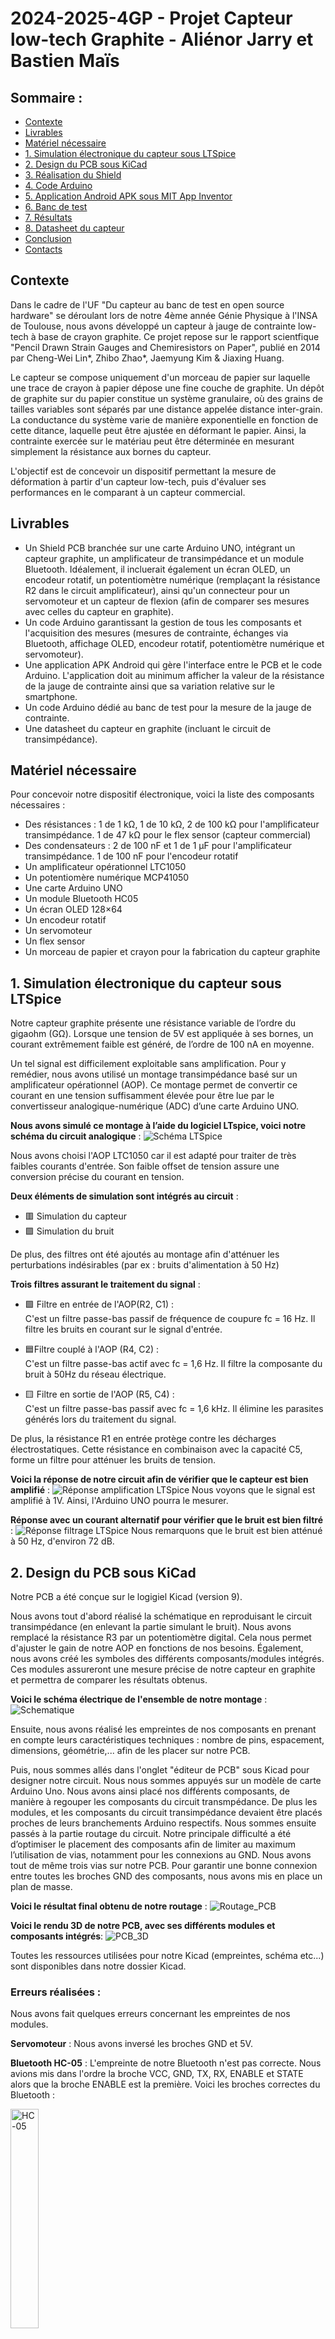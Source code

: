 # 2024-2025-4GP - Projet Capteur low-tech Graphite - Aliénor Jarry et Bastien Maïs

## Sommaire :
- [Contexte](#contexte)
- [Livrables](#livrables)
- [Matériel nécessaire](#matériel-nécessaire)
- [1. Simulation électronique du capteur sous LTSpice](#1-simulation-électronique-du-capteur-sous-ltspice)
- [2. Design du PCB sous KiCad](#2-design-du-pcb-sous-kicad)
- [3. Réalisation du Shield](#3-réalisation-du-shield)
- [4. Code Arduino](#4-code-arduino)
- [5. Application Android APK sous MIT App Inventor](#5-application-android-apk-sous-mit-app-inventor)
- [6. Banc de test](#6-banc-de-test)
- [7. Résultats](#7-résultats)
- [8. Datasheet du capteur](#8-datasheet-du-capteur)
- [Conclusion](#conclusion)
- [Contacts](#contacts)

## Contexte
Dans le cadre de l'UF "Du capteur au banc de test en open source hardware" se déroulant lors de notre 4ème année Génie Physique à l'INSA de Toulouse, nous avons développé un capteur à jauge de contrainte low-tech à base de crayon graphite. Ce projet repose sur le rapport scientfique "Pencil Drawn Strain Gauges and Chemiresistors on Paper", publié en 2014 par Cheng-Wei Lin*, Zhibo Zhao*, Jaemyung Kim & Jiaxing Huang.

Le capteur se compose uniquement d'un morceau de papier sur laquelle une trace de crayon à papier dépose une fine couche de graphite. Un dépôt de graphite sur du papier constitue un système granulaire, où des grains de tailles variables sont séparés par une distance appelée distance inter-grain. La conductance du système varie de manière exponentielle en fonction de cette ditance, laquelle peut être ajustée en déformant le papier. Ainsi, la contrainte exercée sur le matériau peut être déterminée en mesurant simplement la résistance aux bornes du capteur.

L'objectif est de concevoir un dispositif permettant la mesure de déformation à partir d'un capteur low-tech, puis d'évaluer ses performances en le comparant à un capteur commercial.

## Livrables
- Un Shield PCB branchée sur une carte Arduino UNO, intégrant un capteur graphite, un amplificateur de transimpédance et un module Bluetooth. Idéalement, il incluerait également un écran OLED, un encodeur rotatif, un potentiomètre numérique (remplaçant la résistance R2 dans le circuit amplificateur), ainsi qu'un connecteur pour un servomoteur et un capteur de flexion (afin de comparer ses mesures avec celles du capteur en graphite).
- Un code Arduino garantissant la gestion de tous les composants et l'acquisition des mesures (mesures de contrainte, échanges via Bluetooth, affichage OLED, encodeur rotatif, potentiomètre numérique et servomoteur).
- Une application APK Android qui gère l'interface entre le PCB et le code Arduino. L'application doit au minimum afficher la valeur de la résistance de la jauge de contrainte ainsi que sa variation relative sur le smartphone.
- Un code Arduino dédié au banc de test pour la mesure de la jauge de contrainte.
- Une datasheet du capteur en graphite (incluant le circuit de transimpédance).

## Matériel nécessaire
Pour concevoir notre dispositif électronique, voici la liste des composants nécessaires :
- Des résistances : 1 de 1 kΩ, 1 de 10 kΩ, 2 de 100 kΩ pour l'amplificateur transimpédance. 1 de 47 kΩ pour le flex sensor (capteur commercial)
- Des condensateurs : 2 de 100 nF et 1 de 1 μF pour l'amplificateur transimpédance. 1 de 100 nF pour l'encodeur rotatif
- Un amplificateur opérationnel LTC1050
- Un potentiomère numérique MCP41050
- Une carte Arduino UNO
- Un module Bluetooth HC05
- Un écran OLED 128×64
- Un encodeur rotatif
- Un servomoteur
- Un flex sensor
- Un morceau de papier et crayon pour la fabrication du capteur graphite

## 1. Simulation électronique du capteur sous LTSpice

Notre capteur graphite présente une résistance variable de l’ordre du gigaohm (GΩ). Lorsque une tension de 5V est appliquée à ses bornes, un courant extrêmement faible est généré, de l’ordre de 100 nA en moyenne.

Un tel signal est difficilement exploitable sans amplification. Pour y remédier, nous avons utilisé un montage transimpédance basé sur un amplificateur opérationnel (AOP). Ce montage permet de convertir ce courant en une tension suffisamment élevée pour être lue par le convertisseur analogique-numérique (ADC) d’une carte Arduino UNO. 

**Nous avons simulé ce montage à l’aide du logiciel LTspice, voici notre schéma du circuit analogique** : 
![Schéma LTSpice](./Images/schema_lt_spice.png)

Nous avons choisi l'AOP LTC1050 car il est adapté pour traiter de très faibles courants d'entrée. Son faible offset de tension assure une conversion précise du courant en tension.

**Deux éléments de simulation sont intégrés au circuit** :

- 🟥 Simulation du capteur  
- 🟪 Simulation du bruit

De plus, des filtres ont été ajoutés au montage afin d'atténuer les perturbations indésirables (par ex : bruits d'alimentation à 50 Hz) 

**Trois filtres assurant le traitement du signal** :

- 🟩 Filtre en entrée de l'AOP(R2, C1) :  
 C'est un filtre passe-bas passif de fréquence de coupure fc = 16 Hz. Il filtre les bruits en courant sur le signal d'entrée.

- 🟦Filtre couplé à l'AOP (R4, C2) :  
  C'est un filtre passe-bas actif avec fc = 1,6 Hz. Il filtre la composante du bruit à 50Hz du réseau électrique.

- 🟨 Filtre en sortie de l'AOP (R5, C4) :  
  C'est un filtre passe-bas passif avec fc = 1,6 kHz. Il élimine les parasites générés lors du traitement du signal.

De plus, la résistance R1 en entrée protège contre les décharges électrostatiques. Cette résistance en combinaison avec la capacité C5, forme un filtre pour atténuer les bruits de tension. 

**Voici la réponse de notre circuit afin de vérifier que le capteur est bien amplifié** :
![Réponse amplification LTSpice](./Images/amplification_lt_spice.png)
Nous voyons que le signal est amplifié à 1V. Ainsi, l'Arduino UNO pourra le mesurer. 

**Réponse avec un courant alternatif pour vérifier que le bruit est bien filtré** :
![Réponse filtrage LTSpice](./Images/filtrage_lt_spice.png)
Nous remarquons que le bruit est bien atténué à 50 Hz, d'environ 72 dB.

## 2. Design du PCB sous KiCad

Notre PCB a été conçue sur le logigiel Kicad (version 9).

Nous avons tout d'abord réalisé la schématique en reproduisant le circuit transimpédance (en enlevant la partie simulant le bruit). Nous avons  remplacé la résistance R3 par un potentiomètre digital. Cela nous permet d'ajuster le gain de notre AOP en fonctions de nos besoins. Également, nous avons créé les symboles des différents composants/modules intégrés. Ces modules assureront une mesure précise de notre capteur en graphite et permettra de comparer les résultats obtenus.

**Voici le schéma électrique de l'ensemble de notre montage** :
![Schematique ](./Images/Schematique.png)

Ensuite, nous avons réalisé les empreintes de nos composants en prenant en compte leurs caractéristiques techniques : nombre de pins, espacement, dimensions, géométrie,...
afin de les placer sur notre PCB. 

Puis, nous sommes allés dans l'onglet "éditeur de PCB" sous Kicad pour designer notre circuit. Nous nous sommes appuyés sur un modèle de carte Arduino Uno. Nous avons ainsi placé nos différents composants, de manière à regouper les composants du circuit transmpédance. De plus les modules, et les composants du circuit transimpédance devaient être placés proches de leurs branchements Arduino respectifs. Nous sommes ensuite passés à la partie routage du circuit. Notre principale difficulté a été d’optimiser le placement des composants afin de limiter au maximum l’utilisation de vias, notamment pour les connexions au GND. Nous avons tout de même trois vias sur notre PCB. Pour garantir une bonne connexion entre toutes les broches GND des composants, nous avons mis en place un plan de masse.

**Voici le résultat final obtenu de notre routage** : 
![Routage_PCB ](./Images/Routage_PCB.png)

**Voici le rendu 3D de notre PCB, avec ses différents modules et composants intégrés**:
![PCB_3D ](./Images/PCB_3D.png)

Toutes les ressources utilisées pour notre Kicad (empreintes, schéma etc...) sont disponibles dans notre dossier Kicad.

### **Erreurs réalisées** : 

Nous avons fait quelques erreurs concernant les empreintes de nos modules.

**Servomoteur** :
Nous avons inversé les broches GND et 5V. 

**Bluetooth HC-05** : 
L'empreinte de notre Bluetooth n'est pas correcte. Nous avions mis dans l'ordre la broche VCC, GND, TX, RX, ENABLE et STATE alors que la broche ENABLE est la première. Voici les broches correctes du Bluetooth :

<img src="./Images/HC-05.png" alt="HC-05" width="30%"/>

Un conseil serait de se baser sur la datasheet de chaques composant afin de réaliser les empreintes! De plus, il faut faire attention concerant les broches TX et RX du Bluetooth. La broche RX de la carte Arduino doit être raccordée à la broche TX du Bluetooth, et la broche TX du Arduino à la broche RX du Bluetooth.
Nous avons résolu le problème des pins Bluetooth en utilisant des connecteur mâles, femelles permettant de brancher correctement le Bluetooth.


## 3. Réalisation du Shield 

Une fois notre PCB finalisé sous KiCad, nous l’avons envoyé à Cathy afin qu’elle puisse vérifier que le PCB était conforme et prête pour une impression correcte. Puis, nous avons généré le masque de gravure de notre PCB que Cathy s’est chargée d’imprimer. Ensuite, nous sommes allées avec Cathy au GEI afin de tirer notre PCB.

Nous n’avons pas pu manipuler directement, mais nous avons tout de même pu observer le processus de fabrication de la carte. Cathy a procédé ainsi :

1. Insolation UV de la plaque en époxy recouverte d'une fine couche de cuivre (destinée à recevoir le circuit imprimé) et d'une résine photosensible, à travers le masque, pour durcir la résine dans les zones exposées.
2. Développement : la plaque est plongée dans un révélateur pour éliminer la résine non exposée à la lumière UV, laissant ainsi un motif de résine durcie correspondant au circuit imprimé.
3. Gravure : La plaque est ensuite immergée dans un bain de perchlorure de fer, qui dissout le cuivre non protégé par la résine durcie, formant ainsi les pistes du circuit imprimé.
4. Nettoyage à l’acétone pour éliminer les résidus de résine restants après la gravure.

**Voici une photo du masque de gravure et une photo de notre PCB une fois imprimé** :
<p align="center">
  <img src="/Images/calque_PCB.png" alt="calque_PCB" width="35%"/>
  <img src="/Images/PCB_imprime.png" alt="PCB_imprime" width="35%"/>
</p>

**Nous tenions à grandement remercier Cathy pour son aide tout au long du projet, et en particulier pour l'impression de notre PCB.**

### Assemblage du circuit :

Nous avons ensuite procédé au perçage de la plaquette pour permettre l'insertion des différents composants, en veillant à respecter la taille des trous. Un forêt plus petit était nécessaire pour les résistances et les condensateurs. Une fois le perçage effectué, nous avons soudé les composants sur le PCB. Il faut bien faire attention à souder uniquement sur les pastilles, sauf pour les pastilles GND où un débordement est moins problématique, car elles sont toutes reliées au plan de masse. Un excès de soudure sur les pastilles pourrait en effet créer des courts-circuits. De plus, nous avons dû ajouter un fil reliant la broche 5V du flex sensor au 5V du module Bluetooth, car une portion de cuivre sur la piste les reliant a été retirée accidentellement en tentant d’enlever un surplus de soudure.

**Voici une photo de l'assemblage de notre circuit (sans les modules) ainsi qu'une photo de nos soudures** :
<p align="center">
  <img src="/Images/assemblage_circuit_front.png" alt="assemblage_PCB" width="45%"/>
  <img src="/Images/assemblage_circuit_back.png" alt="soudure" width="45%"/>
</p>

## 4. Code Arduino 

Afin de réaliser le code arduino nous avons utilisé l'IDE 2.3.2.

Dans le cadre d'une utilisation d'application mobile nous avons donc utilisé un module bluetooth. Cela a ainsi necessité d'inclure la librairie SoftwareSerial pour initier la communication entre l'application et le pcb via le module.

Pour une utilisation plus classique de notre montage, l'écran OLED permet l'affichage des valeurs issues des mesures de capteurs de la plaquette impliquant l'utilisation de la librairie Adafruit_SSD1306. Cette librairie est plus délicate à manipuler car gourmande en mémoire RAM. Pour parier cet effet, il nous est impératif de limiter l'affichage au strict nécessaire afin de contrôler l'utilisation de la RAM et d'éviter d'éventuels disfonctionnements du programme.

Dans le dossier Arduino se trouve le programme complet strucuré qui permet de faire différents types de mesures selon le capteur utilisé (graphite ou flex sensor). Lors du lancement de l'Arduino, le programme effectue une calibration du potentiomètre digitale selon la valeur mesurée par le capteur graphite pour ensuite affichée un menu déroulant que l'on peut balayer à l'aide de l'encodeur rotatoir.

Le menu affiche 3 choix d'actions possibles : 

- Une mesure instantanée du capteur graphite toutes les 500ms
- Une mesure du flex sensor toutes les 500ms
- Une calibration du potentiomètre digital

<p align="center">
  <img src="/Images/Plaquette_modules_test_graphite.png" alt="Plaquette_modules" width="36.5%"/>
  <img src="/Images/Zoom_sur_plaquette.png" alt="zoom_plaquette" width="45%"/>
</p>

Pour sélectionner une action du menu, il suffit de tourner la molette et d'appuyer sur le bouton central de l'encodeur. Si l'on souhaite sortir d'une action du menu, nous tournons simplement la molette de l'encodeur.

Ainsi on obtient la résistance du capteur graphite avec la formule suivante :
<img src="./Images/formule_res.png" alt="res" width="30%"/>


Finalement, nous n'avons pas utilisé le servomoteur comme module par manque de temps

## 5. Application Android APK sous MIT App Inventor
Comme mentionné dans la partie précèdente, une application mobile a été réalisée sous

## 6. Banc de test
Pour spécifier notre capteur graphite et son montage transimpédance, nous avons utilisé le banc de test fabriqué par le binôme Maëlys et Arthur. Un grand merci à eux pour nous avoir prêter leur banc de test. Ce banc de test comporte des demis-cercles avec des diamètres différents allant de 2cm à 4,5cm avec un rajout de 0,5cm entre chaque demi-cercles. Au total, il y a 6 demi-cercles. Ce banc de test comporte des encoches pour chaque demi-cercle qui permet d'insérer facilement le capteur. Une fois le capteur mis dans l'une de ses encoches, il est plus aisé d'appliquer une traction ou une compression sur le capteur. La capteur se déforme en suivant la courbure du demi-cercle. Ainsi, nous appliquons une contrainte qui provoque une variation de la résistance du capteur. Nous allons mesurer cette contrainte en fonction de la déformation.

La variation relative de la résistance se définit par : ΔR/R0 (avec R0 la résistance initiale du capteur avant sa déformation et ΔR la variation de la résistance après et avant déformation). La déformation est : ε=e/D (avec e=0,2mm l'épaisseur du papier utilisé et D le diamètre du demi-cercle). Nous avons donc une déformation variant de 0.01 pour le plus petit diamètre à 0.004 pour le plus grand. Il faut faire attention de bien mettre les diamètres des demi-cercles en mm! 

Voici le banc de test que nous avons utilisé  :

<img src="./Images/Banc_de_Test.png" alt="Banc_de_Test" width="30%"/>

Voici les courbes caractéristiques pour des crayons 2B, B et HB pour des tensions ou des compressions.

## 7. Résultats

## 8. Datasheet du capteur

## Conclusion

## Contacts
Aliénor Jarry : [ajarry@insa-toulouse.fr](mailto:ajarry@insa-toulouse.fr)  
Bastien Maïs : [mais@insa-toulouse.fr](mailto:mais@insa-toulouse.fr)  
